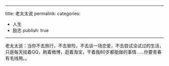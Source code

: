------------------
title: 老太太说
permalink: 
categories:
- 人生
- 励志
publish: true
-------------------
老太太说：当你不去旅行，不去冒险，不去谈一场恋爱，不去尝试没试过的生活，只是每天挂着QQ，刷着微博，逛着淘宝，干着我80岁都能做的事情……你要青春有毛线用。。